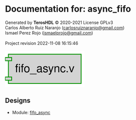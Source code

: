 # Documentation for: async_fifo

Generated by **TerosHDL** © 2020-2021 License GPLv3<br>Carlos Alberto Ruiz Naranjo (carlosruiznaranjo@gmail.com)<br>Ismael Perez Rojo (ismaelprojo@gmail.com)<br><br>Project revision 2022-11-08 16:15:46<br><br>
![system](./doc_internal/dependency_graph.svg "System")
## Designs

- Module: [fifo_async ](./doc_internal/fifo_async.md)


